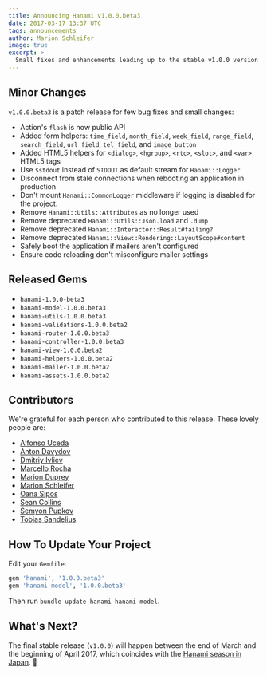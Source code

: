 ```yaml
---
title: Announcing Hanami v1.0.0.beta3
date: 2017-03-17 13:37 UTC
tags: announcements
author: Marion Schleifer
image: true
excerpt: >
  Small fixes and enhancements leading up to the stable v1.0.0 version
---
```


## Minor Changes

`v1.0.0.beta3` is a patch release for few bug fixes and small changes:

- Action's `flash` is now public API
- Added form helpers: `time_field`, `month_field`, `week_field`, `range_field`, `search_field`, `url_field`, `tel_field`, and `image_button`
- Added HTML5 helpers for `<dialog>`, `<hgroup>`, `<rtc>`, `<slot>`, and `<var>` HTML5 tags
- Use `$stdout` instead of `STDOUT` as default stream for `Hanami::Logger`
- Disconnect from stale connections when rebooting an application in production
- Don't mount `Hanami::CommonLogger` middleware if logging is disabled for the project.
- Remove `Hanami::Utils::Attributes` as no longer used
- Remove deprecated `Hanami::Utils::Json.load` and `.dump`
- Remove deprecated `Hanami::Interactor::Result#failing?`
- Remove deprecated `Hanami::View::Rendering::LayoutScope#content`
- Safely boot the application if mailers aren't configured
- Ensure code reloading don't misconfigure mailer settings

## Released Gems

  * `hanami-1.0.0-beta3`
  * `hanami-model-1.0.0.beta3`
  * `hanami-utils-1.0.0.beta3`
  * `hanami-validations-1.0.0.beta2`
  * `hanami-router-1.0.0.beta3`
  * `hanami-controller-1.0.0.beta3`
  * `hanami-view-1.0.0.beta2`
  * `hanami-helpers-1.0.0.beta2`
  * `hanami-mailer-1.0.0.beta2`
  * `hanami-assets-1.0.0.beta2`

## Contributors

We're grateful for each person who contributed to this release. These lovely people are:

* [Alfonso Uceda](https://github.com/AlfonsoUceda)
* [Anton Davydov](https://github.com/davydovanton)
* [Dmitriy Ivliev](https://github.com/moofkit)
* [Marcello Rocha](https://github.com/mereghost)
* [Marion Duprey](https://github.com/TiteiKo)
* [Marion Schleifer](https://github.com/marionschleifer)
* [Oana Sipos](https://github.com/oana-sipos)
* [Sean Collins](https://github.com/cllns)
* [Semyon Pupkov](https://github.com/artofhuman)
* [Tobias Sandelius](https://github.com/sandelius)

## How To Update Your Project

Edit your `Gemfile`:

```ruby
gem 'hanami', '1.0.0.beta3'
gem 'hanami-model', '1.0.0.beta3'
```

Then run `bundle update hanami hanami-model`.

## What's Next?

The final stable release (`v1.0.0`) will happen between the end of March and the beginning of April 2017, which coincides with the [Hanami season in Japan](http://www.japan-guide.com/sakura/). 🌸
